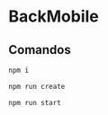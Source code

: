 # BackMobile

## Comandos

```bash
npm i
```

```bash
npm run create
```

```bash
npm run start
```
